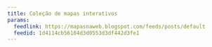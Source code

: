 ```yaml
---
title: Coleção de mapas interativos
params:
  feedlink: https://mapasnaweb.blogspot.com/feeds/posts/default
  feedid: 1d4114cb56184d3d0553d3df442d3fe1
---
```

